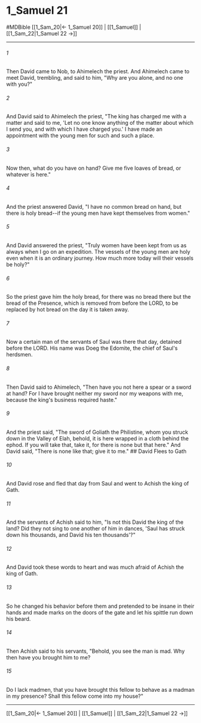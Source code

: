 # 1_Samuel 21
#MDBible
[[1_Sam_20|← 1_Samuel 20]] | [[1_Samuel]] | [[1_Sam_22|1_Samuel 22 →]]

***

###### 1 

Then David came to Nob, to Ahimelech the priest. And Ahimelech came to meet David, trembling, and said to him, "Why are you alone, and no one with you?" 

###### 2 

And David said to Ahimelech the priest, "The king has charged me with a matter and said to me, 'Let no one know anything of the matter about which I send you, and with which I have charged you.' I have made an appointment with the young men for such and such a place. 

###### 3 

Now then, what do you have on hand? Give me five loaves of bread, or whatever is here." 

###### 4 

And the priest answered David, "I have no common bread on hand, but there is holy bread--if the young men have kept themselves from women." 

###### 5 

And David answered the priest, "Truly women have been kept from us as always when I go on an expedition. The vessels of the young men are holy even when it is an ordinary journey. How much more today will their vessels be holy?" 

###### 6 

So the priest gave him the holy bread, for there was no bread there but the bread of the Presence, which is removed from before the LORD, to be replaced by hot bread on the day it is taken away. 

###### 7 

Now a certain man of the servants of Saul was there that day, detained before the LORD. His name was Doeg the Edomite, the chief of Saul's herdsmen. 

###### 8 

Then David said to Ahimelech, "Then have you not here a spear or a sword at hand? For I have brought neither my sword nor my weapons with me, because the king's business required haste." 

###### 9 

And the priest said, "The sword of Goliath the Philistine, whom you struck down in the Valley of Elah, behold, it is here wrapped in a cloth behind the ephod. If you will take that, take it, for there is none but that here." And David said, "There is none like that; give it to me." ## David Flees to Gath 

###### 10 

And David rose and fled that day from Saul and went to Achish the king of Gath. 

###### 11 

And the servants of Achish said to him, "Is not this David the king of the land? Did they not sing to one another of him in dances, 'Saul has struck down his thousands, and David his ten thousands'?" 

###### 12 

And David took these words to heart and was much afraid of Achish the king of Gath. 

###### 13 

So he changed his behavior before them and pretended to be insane in their hands and made marks on the doors of the gate and let his spittle run down his beard. 

###### 14 

Then Achish said to his servants, "Behold, you see the man is mad. Why then have you brought him to me? 

###### 15 

Do I lack madmen, that you have brought this fellow to behave as a madman in my presence? Shall this fellow come into my house?" 

***

[[1_Sam_20|← 1_Samuel 20]] | [[1_Samuel]] | [[1_Sam_22|1_Samuel 22 →]]
